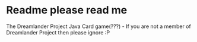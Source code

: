 # Readme please read me
The Dreamlander Project Java Card game(???) - If you are not a member of Dreamlander Project then please ignore :P
